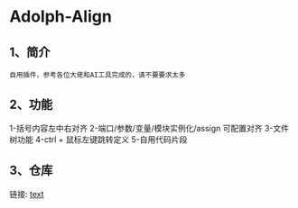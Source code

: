 # Adolph-Align

## 1、简介
    自用插件，参考各位大佬和AI工具完成的，请不要要求太多
## 2、功能
1-括号内容左中右对齐
2-端口/参数/变量/模块实例化/assign 可配置对齐
3-文件树功能
4-ctrl + 鼠标左键跳转定义
5-自用代码片段
## 3、仓库
链接: [text](https://github.com/Qingling996/adolph-align)